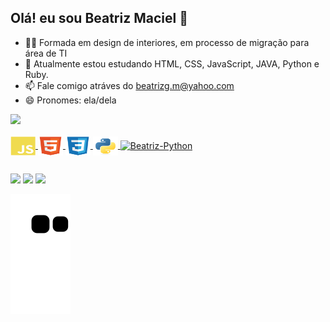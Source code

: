 ## Olá! eu sou Beatriz Maciel 👋
- 👩‍🎓 Formada em design de interiores, em processo de migração para área de TI 
- 🌱 Atualmente estou estudando HTML, CSS, JavaScript, JAVA, Python e Ruby.
- 📫 Fale comigo atráves do beatrizg.m@yahoo.com 
- 😄 Pronomes: ela/dela

<div style="display: flex">
  <a href="https://github.com/beatrizg-m">
  <img height="160em" src="https://github-readme-stats.vercel.app/api/top-langs/?username=beatrizg-m&layout=compact&langs_count=7&theme=dracula"/>
</div>

<div style="display: inline_block"><br>
  <img align="center" alt="RBeatriz-Js" height="30" width="40" src="https://raw.githubusercontent.com/devicons/devicon/master/icons/javascript/javascript-plain.svg">
  <img align="center" alt="Beatriz-HTML" height="30" width="40" src="https://raw.githubusercontent.com/devicons/devicon/master/icons/html5/html5-original.svg">
  <img align="center" alt="Beatriz-CSS" height="30" width="40" src="https://raw.githubusercontent.com/devicons/devicon/master/icons/css3/css3-original.svg">
  <img align="center" alt="Beatriz-Python" height="30" width="40" src="https://raw.githubusercontent.com/devicons/devicon/master/icons/python/python-original.svg">
  <img align="center" alt="Beatriz-Python" height="30" width="40" src="https://icongr.am/devicon/java-original.svg?size=128&color=currentColor"> 

</div>

##

<div>
  <a href = "mailto:bea.trizatriz990@gmail.com"><img src="https://img.shields.io/badge/-Gmail-%23333?style=for-the-badge&logo=gmail&logoColor=white" target="_blank"></a>
  <a href="https://www.linkedin.com/in/beatriz-goncalves-maciel-1a2964187/" target="_blank"><img src="https://img.shields.io/badge/-LinkedIn-%230077B5?style=for-the-badge&logo=linkedin&logoColor=white" target="_blank"></a> 
  <a href="https://t.me/BeatrizGM9" target="_blank"><img src="https://img.shields.io/badge/Telegram-2CA5E0?style=for-the-badge&logo=telegram&logoColor=white" target="_blank"></a>
 
  ![Snake animation](https://github.com/beatrizg-m/beatrizg-m/blob/output/github-contribution-grid-snake.svg)
 
</div>
